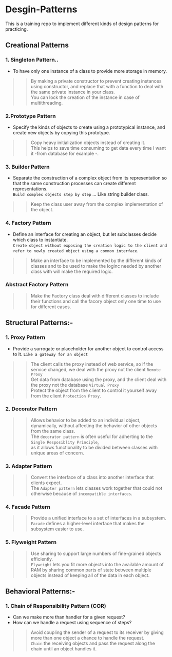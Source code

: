 # Desgin-Patterns
This is a training repo to implement different kinds of design patterns for practicing.
## Creational Patterns
### 1. Singleton Pattern..
- To have only one instance of a class to provide more storage in memory.
>> By making a private constructor to prevent creating instances using constructor, and replace that with a function to deal with the same private instance in your class.<br>
>> You can lock the creation of the instance in case of multithreading.

### 2.Prototype Pattern
- Specify the kinds of objects to create using a prototypical instance, and create new objects by copying this prototype.
>> Copy heavy initialization objects instead of creating it.<br>
>> This helps to save time consuming to get data every time I want it -from database for example -.

### 3. Builder Pattern
- Separate the construction of a complex object from its representation so that the same construction processes can create different representations.<br>
`Build complex objects step by step` ... Like string builder class.<br>
>> Keep the class user away from the complex implementation of the object.<br>

### 4. Factory Pattern
- Define an interface for creating an object, but let subclasses decide which class to instantiate.<br>
`Create object without exposing the creation logic to the client and refer to newly created object using a common interface`.<br>
>> Make an interface to be implemented by the different kinds of classes and to be used to make the loginc needed by another class with will make the required logic.
### Abstract Factory Pattern
>> Make the Factory class deal with different classes to include their functions and call the facory object only one time to use for different cases.<br>

## Structural  Patterns:- 
### 1. Proxy Pattern
- Provide a surrogate or placeholder for another object to control access to it.
`Like a gateway for an object`<br>
>> The client calls the proxy instead of web service, so if the service changed, we deal with the proxy not the client `Remote Proxy`<br>
>> Get data from database using the proxy, and the client deal with the proxy not the database `Virtual Proxy`<br>
>> Protect the object from the client to control it yourself away from the client `Protection Proxy`.<br>

### 2. Decorator Pattern
>> Allows behavior to be added to an individual object, dynamically, without affecting the behavior of other objects from the same class. <br>
>> The `decorator pattern` is often useful for adherting to the `Single Resposiblity Principle`,<br>
as it allows functionality to be divided between classes with unique areas of concern.

### 3. Adapter Pattern 
>> Convert the interface of a class into another interface that clients expect.<br>
>> The `Adapter pattern` lets classes work together that could not otherwise because of `incompatible interfaces`.

### 4. Facade Pattern
>> Provide a unified interface to a set of interfaces in a subsystem. <br>
>>`Facade` defines a higher-level interface that makes the subsystem easier to use.<br>

### 5. Flyweight Pattern
>> Use sharing to support large numbers of fine-grained objects efficiently.<br>
`Flyweight`  lets you fit more objects into the available amount of RAM by sharing common parts of state between multiple objects instead of keeping all of the data in each object.<br>

## Behavioral  Patterns:- 
### 1. Chain of Responsibility Pattern (COR)
- Can we make more than handler for a given request?
- How can we handle a request using sequence of steps?
>> Avoid coupling the sender of a request to its receiver by giving more than one object a chance to handle the request.<br>
>> `Chain` the receiving objects and pass the request along the chain until an object handles it.<br>

